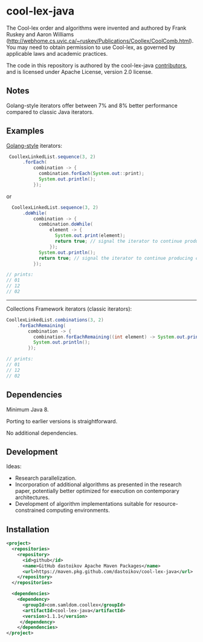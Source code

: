 # cool-lex-java

The Cool-lex order and algorithms were invented and authored by Frank Ruskey and Aaron Williams (<http://webhome.cs.uvic.ca/~ruskey/Publications/Coollex/CoolComb.html>).
You may need to obtain permission to use Cool-lex, as governed by applicable laws and academic practices.

The code in this repository is authored by the cool-lex-java [contributors](CONTRIBUTORS), and is licensed under Apache License, version 2.0 license.

## Notes

Golang-style iterators offer between 7% and 8% better performance compared to classic Java iterators.

## Examples

[Golang-style](https://pkg.go.dev/iter) iterators:

```java
 CoollexLinkedList.sequence(3, 2)
      .forEach(
          combination -> {
            combination.forEach(System.out::print);
            System.out.println();
          });
```

or

```java
  CoollexLinkedList.sequence(3, 2)
      .doWhile(
          combination -> {
            combination.doWhile(
                element -> {
                  System.out.print(element);
                  return true; // signal the iterator to continue producing elements
                });
            System.out.println();
            return true; // signal the iterator to continue producing combinations
          });

// prints:
// 01
// 12
// 02
```

---
Collections Framework iterators (classic iterators):

```java
CoollexLinkedList.combinations(3, 2)
    .forEachRemaining(
        combination -> {
          combination.forEachRemaining((int element) -> System.out.print(element));
          System.out.println();
        });

// prints:
// 01
// 12
// 02
```

## Dependencies

Minimum Java 8.

Porting to earlier versions is straightforward.

No additional dependencies.

## Development

Ideas:

* Research parallelization.
* Incorporation of additional algorithms as presented in the research paper, potentially better optimized for execution on contemporary architectures.
* Development of algorithm implementations suitable for resource-constrained computing environments.

## Installation

```xml
<project>
  <repositories>
    <repository>
      <id>github</id>
      <name>GitHub dastoikov Apache Maven Packages</name>
      <url>https://maven.pkg.github.com/dastoikov/cool-lex-java</url>
    </repository>
  </repositories>

  <dependencies>
    <dependency>
      <groupId>com.samldom.coollex</groupId>
      <artifactId>cool-lex-java</artifactId>
      <version>1.1.1</version>
     </dependency>
    </dependencies>
</project>
```
